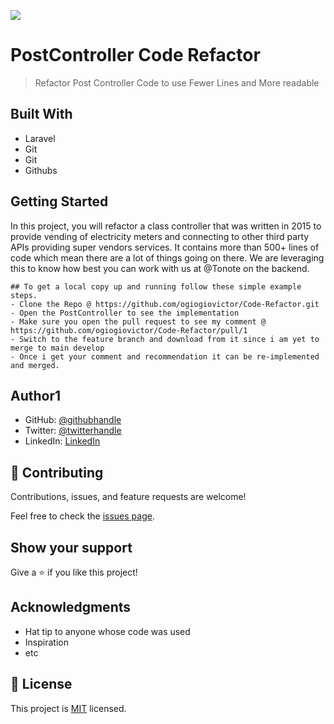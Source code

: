 ![](https://img.shields.io/badge/Microverse-blueviolet)

# PostController Code Refactor

> Refactor Post Controller Code to use Fewer Lines and More readable

## Built With

- Laravel
- Git
- Git
- Githubs


## Getting Started

In this project, you will refactor a class controller that was written in 2015 to provide vending of electricity meters and connecting to other third party APIs providing super vendors services. It contains more
than 500+ lines of code which mean there are a lot of things going on there.
We are leveraging this to know how best you can work with us at @Tonote on the backend.

```
## To get a local copy up and running follow these simple example steps.
- Clone the Repo @ https://github.com/ogiogiovictor/Code-Refactor.git
- Open the PostController to see the implementation
- Make sure you open the pull request to see my comment @ https://github.com/ogiogiovictor/Code-Refactor/pull/1
- Switch to the feature branch and download from it since i am yet to merge to main develop
- Once i get your comment and recommendation it can be re-implemented and merged.

```


## Author1

- GitHub: [@githubhandle](https://github.com/ogiogiovictor)
- Twitter: [@twitterhandle](https://twitter.com/Vikky_Vick)
- LinkedIn: [LinkedIn](https://www.linkedin.com/in/ogiogiovictor)



## 🤝 Contributing

Contributions, issues, and feature requests are welcome!

Feel free to check the [issues page](../../issues/).

## Show your support

Give a ⭐️ if you like this project!

## Acknowledgments

- Hat tip to anyone whose code was used
- Inspiration
- etc

## 📝 License

This project is [MIT](https://choosealicense.com/licenses/mit/) licensed.

